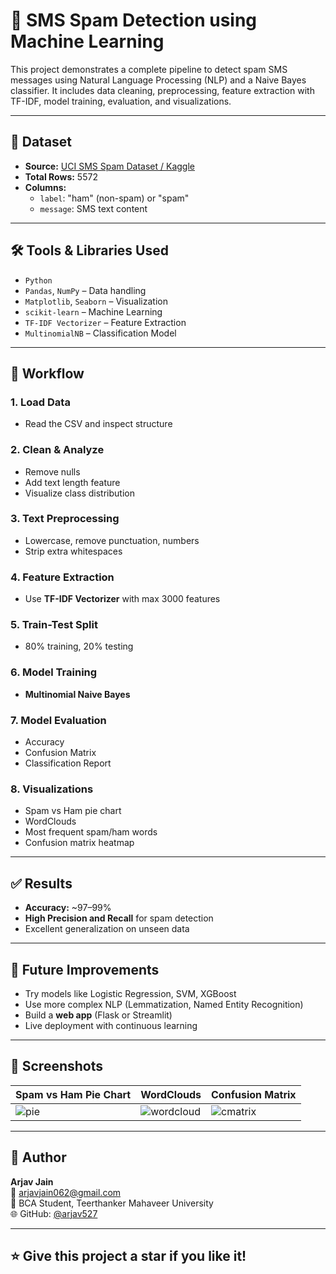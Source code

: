 # 📱 SMS Spam Detection using Machine Learning

This project demonstrates a complete pipeline to detect spam SMS messages using Natural Language Processing (NLP) and a Naive Bayes classifier. It includes data cleaning, preprocessing, feature extraction with TF-IDF, model training, evaluation, and visualizations.

---

## 📂 Dataset

- **Source:** [UCI SMS Spam Dataset / Kaggle](https://www.kaggle.com/datasets/uciml/sms-spam-collection-dataset)
- **Total Rows:** 5572
- **Columns:**
  - `label`: "ham" (non-spam) or "spam"
  - `message`: SMS text content

---

## 🛠️ Tools & Libraries Used

- `Python`
- `Pandas`, `NumPy` – Data handling
- `Matplotlib`, `Seaborn` – Visualization
- `scikit-learn` – Machine Learning
- `TF-IDF Vectorizer` – Feature Extraction
- `MultinomialNB` – Classification Model

---

## 🚀 Workflow

### 1. **Load Data**
- Read the CSV and inspect structure

### 2. **Clean & Analyze**
- Remove nulls
- Add text length feature
- Visualize class distribution

### 3. **Text Preprocessing**
- Lowercase, remove punctuation, numbers
- Strip extra whitespaces

### 4. **Feature Extraction**
- Use **TF-IDF Vectorizer** with max 3000 features

### 5. **Train-Test Split**
- 80% training, 20% testing

### 6. **Model Training**
- **Multinomial Naive Bayes**

### 7. **Model Evaluation**
- Accuracy
- Confusion Matrix
- Classification Report

### 8. **Visualizations**
- Spam vs Ham pie chart
- WordClouds
- Most frequent spam/ham words
- Confusion matrix heatmap

---

## ✅ Results

- **Accuracy:** ~97–99%
- **High Precision and Recall** for spam detection
- Excellent generalization on unseen data

---

## 🔮 Future Improvements

- Try models like Logistic Regression, SVM, XGBoost
- Use more complex NLP (Lemmatization, Named Entity Recognition)
- Build a **web app** (Flask or Streamlit)
- Live deployment with continuous learning

---

## 📌 Screenshots

| Spam vs Ham Pie Chart | WordClouds | Confusion Matrix |
|-----------------------|------------|------------------|
| ![pie](./screenshots/pie.png) | ![wordcloud](./screenshots/wordcloud.png) | ![cmatrix](./screenshots/cm.png) |

---

## 🧠 Author

**Arjav Jain**  
📧 arjavjain062@gmail.com  
📌 BCA Student, Teerthanker Mahaveer University  
🌐 GitHub: [@arjav527](https://github.com/arjav527)

---

## ⭐ Give this project a star if you like it!


